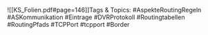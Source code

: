 
![[KS_Folien.pdf#page=146]]Tags & Topics:
   #AspekteRoutingRegeln
   #ASKommunikation
   #Eintrage
   #DVRProtokoll
   #Routingtabellen
   #RoutingPfads
   #TCPPort
   #tcpport
   #Border
